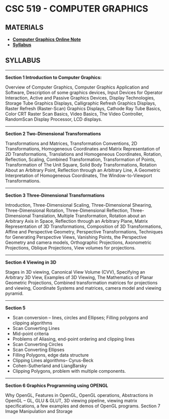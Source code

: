 # CSC 519 - COMPUTER GRAPHICS

## MATERIALS

- **[Computer Graphics Online Note](Materials/Computer-Graphics_ONLINE_NOTE.pdf)**
- **[Syllabus](Materials/CSC534_519_SYLABUS.docx)**

## SYLLABUS

---

**Section 1 Introduction to Computer Graphics:**

Overview of Computer Graphics, Computer Graphics Application and Software, Description
of some graphics devices, Input Devices for Operator Interaction, Active and Passive
Graphics Devices, Display Technologies, Storage Tube Graphics Displays, Calligraphic
Refresh Graphics Displays, Raster Refresh (Raster-Scan) Graphics Displays, Cathode Ray
Tube Basics, Color CRT Raster Scan Basics, Video Basics, The Video Controller, RandomScan Display Processor, LCD displays.

---

**Section 2 Two-Dimensional Transformations**

Transformations and Matrices, Transformation Conventions, 2D Transformations,
Homogeneous Coordinates and Matrix Representation of 2D Transformations, Translations
and Homogeneous Coordinates, Rotation, Reflection, Scaling, Combined Transformation,
Transformation of Points, Transformation of The Unit Square, Solid Body Transformations,
Rotation About an Arbitrary Point, Reflection through an Arbitrary Line, A Geometric
Interpretation of Homogeneous Coordinates, The Window-to-Viewport Transformations.

---

**Section 3 Three-Dimensional Transformations**

Introduction, Three-Dimensional Scaling, Three-Dimensional Shearing, Three-Dimensional
Rotation, Three-Dimensional Reflection, Three-Dimensional Translation, Multiple
Transformation, Rotation about an Arbitrary Axis in Space, Reflection through an Arbitrary
Plane, Matrix Representation of 3D Transformations, Composition of 3D Transformations,
Affine and Perspective Geometry, Perspective Transformations, Techniques for Generating
Perspective Views, Vanishing Points, the Perspective Geometry and camera models,
Orthographic Projections, Axonometric Projections, Oblique Projections, View volumes for
projections.

---

**Section 4 Viewing in 3D**

Stages in 3D viewing, Canonical View Volume (CVV), Specifying an Arbitrary 3D View,
Examples of 3D Viewing, The Mathematics of Planar Geometric Projections, Combined
transformation matrices for projections and viewing, Coordinate Systems and matrices,
camera model and viewing pyramid.

---

**Section 5**

- Scan conversion – lines, circles and Ellipses; Filling polygons and
  clipping algorithms
- Scan Converting Lines
- Mid-point criteria
- Problems of Aliasing, end-point ordering and
  clipping lines
- Scan Converting Circles
- Scan Converting Ellipses
- Filling Polygons, edge
  data structure
- Clipping Lines algorithms– Cyrus-Beck
- Cohen-Sutherland and LiangBarsky
- Clipping Polygons, problem with multiple components.

---

**Section 6 Graphics Programming using OPENGL**

Why OpenGL, Features in OpenGL, OpenGL operations, Abstractions in OpenGL – GL, GLU
& GLUT, 3D viewing pipeline, viewing matrix specifications, a few examples and demos of
OpenGL programs.
Section 7 Image Manipulation and Storage
